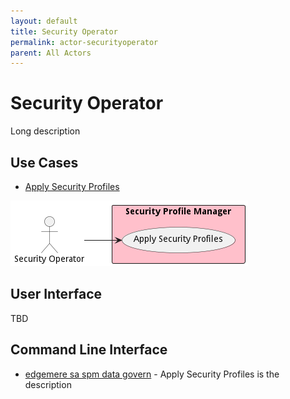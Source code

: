 ```yaml
---
layout: default
title: Security Operator
permalink: actor-securityoperator
parent: All Actors
---
```

# Security Operator

Long description



## Use Cases

* [Apply Security Profiles](usecase-ApplySecurityProfiles)


![Use Case Diagram](./UseCase.png)

## User Interface
TBD

## Command Line Interface
* [ edgemere sa spm data govern](action--edgemere-sa-spm-data-govern) - Apply Security Profiles is the description

